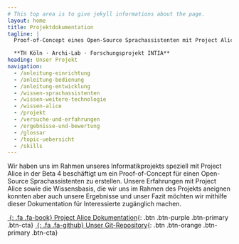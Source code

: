 ```yaml
---
# This top area is to give jekyll informations about the page.
layout: home
title: Projektdokumentation
tagline: |
  Proof-of-Concept eines Open-Source Sprachassistenten mit Project Alice

  **TH Köln · Archi-Lab · Forschungsprojekt INTIA**
heading: Unser Projekt
navigation:
  - /anleitung-einrichtung
  - /anleitung-bedienung
  - /anleitung-entwicklung
  - /wissen-sprachassistenten
  - /wissen-weitere-technologie
  - /wissen-alice
  - /projekt
  - /versuche-und-erfahrungen
  - /ergebnisse-und-bewertung
  - /glossar
  - /topic-uebersicht
  - /skills
---
```


Wir haben uns im Rahmen unseres Informatikprojekts speziell mit Project Alice in der Beta 4 beschäftigt um ein Proof-of-Concept für einen Open-Source Sprachassistenten zu erstellen. Unsere Erfahrungen mit Project Alice sowie die Wissensbasis, die wir uns im Rahmen des Projekts aneignen konnten aber auch unsere Ergebnisse und unser Fazit möchten wir mithilfe dieser Dokumentation für Interessierte zugänglich machen.

<div class="cta-container">

[*&nbsp;*{: .fa .fa-book} Project Alice Dokumentation][ALICE]{: .btn .btn-purple .btn-primary .btn-cta}
[*&nbsp;*{: .fa .fa-github} Unser Git-Repository][GITHUB]{: .btn .btn-orange .btn-primary .btn-cta}

</div>

[ARCHILAB]: https://www.archi-lab.io/pages/viewpage.action?pageId=41156613
[INTIA]: http://intia.de
[ALICE]: https://docs.projectalice.io/
[GITHUB]: https://github.com/th-koeln-intia/ip-sprachassistent-team5

<link rel="stylesheet" type="text/css" href="/assets/css/index.css">
